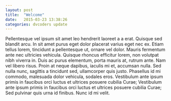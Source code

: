 ```yaml
---
layout: post
title:  "Welcome"
date:   2015-03-23 13:38:26
categories: dvcoders update
---
```

Pellentesque vel ipsum sit amet leo hendrerit laoreet a a erat. Quisque sed blandit arcu. In sit amet purus eget dolor placerat varius eget nec ex. Etiam tellus lorem, tincidunt a pellentesque ut, ornare vel dolor. Mauris fermentum ante nec ultricies vehicula. Quisque rhoncus efficitur lorem, non volutpat nibh viverra in. Duis ac purus elementum, porta mauris at, rutrum ante. Nam vel libero risus. Proin at neque dapibus, iaculis mi et, accumsan nulla. Sed nulla nunc, sagittis a tincidunt sed, ullamcorper quis justo. Phasellus id mi commodo, malesuada dolor vehicula, sodales eros. Vestibulum ante ipsum primis in faucibus orci luctus et ultrices posuere cubilia Curae; Vestibulum ante ipsum primis in faucibus orci luctus et ultrices posuere cubilia Curae; Sed pulvinar quis urna id finibus. Nunc id mi velit.
